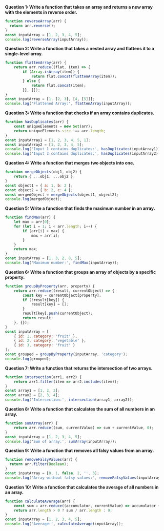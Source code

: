 **Question 1: Write a function that takes an array and returns a new array with the elements in reverse order.**
```jsx
function reverseArray(arr) {
  return arr.reverse();
}
const inputArray = [1, 2, 3, 4, 5];
console.log(reverseArray(inputArray));
```

**Question 2: Write a function that takes a nested array and flattens it to a single-level array.**
```jsx
function flattenArray(arr) {
    return arr.reduce((flat, item) => {
        if (Array.isArray(item)) {
            return flat.concat(flattenArray(item));
        } else {
            return flat.concat(item);
        }}, []);
}
const inputArray = [1, [2, 3], [4, [5]]];
console.log('Flattened Array:', flattenArray(inputArray));
```

**Question 3: Write a function that checks if an array contains duplicates.**
```jsx
function hasDuplicates(arr) {
    const uniqueElements = new Set(arr);
    return uniqueElements.size !== arr.length;
}
const inputArray1 = [1, 2, 3, 4, 5, 1];
const inputArray2 = [1, 2, 3, 4, 5];
console.log('Input 1 contains duplicates:', hasDuplicates(inputArray1));
console.log('Input 2 contains duplicates:', hasDuplicates(inputArray2));
```

**Question 4: Write a function that merges two objects into one.**
```jsx
function mergeObjects(obj1, obj2) {
    return { ...obj1, ...obj2 };
}
const object1 = { a: 1, b: 2 };
const object2 = { b: 2, c: 4 };
const mergedObject = mergeObjects(object1, object2);
console.log(mergedObject);
```

**Question 5: Write a function that finds the maximum number in an array.**
```jsx
function findMax(arr) {
    let max = arr[0];
    for (let i = 1; i < arr.length; i++) {
        if (arr[i] > max) {
            max = arr[i];
        }
    }
    return max;
}
const inputArray = [1, 3, 2, 8, 5];
console.log('Maximum number:', findMax(inputArray));
```

**Question 6: Write a function that groups an array of objects by a specific property.**
```jsx
function groupByProperty(arr, property) {
    return arr.reduce((result, currentObject) => {
        const key = currentObject[property];
        if (!result[key]) {
            result[key] = [];
        }
        result[key].push(currentObject);
        return result;
    }, {});
}
const inputArray = [
    { id: 1, category: 'fruit' },
    { id: 2, category: 'vegetable' },
    { id: 3, category: 'fruit' }
];
const grouped = groupByProperty(inputArray, 'category');
console.log(grouped);
```

**Question 7: Write a function that returns the intersection of two arrays.**
```jsx
function intersection(arr1, arr2) {
    return arr1.filter(item => arr2.includes(item));
}
const array1 = [1, 2, 3];
const array2 = [2, 3, 4];
console.log('Intersection:', intersection(array1, array2));
```

**Question 8: Write a function that calculates the sum of all numbers in an array.**
```jsx
function sumArray(arr) {
    return arr.reduce((sum, currentValue) => sum + currentValue, 0);
}
const inputArray = [1, 2, 3, 4, 5];
console.log('Sum of array:', sumArray(inputArray));
```

**Question 9: Write a function that removes all falsy values from an array.**
```jsx
function removeFalsyValues(arr) {
  return arr.filter(Boolean);
}
const inputArray = [0, 1, false, 2, '', 3];
console.log('Array without falsy values:', removeFalsyValues(inputArray));
```

**Question 10: Write a function that calculates the average of all numbers in an array.**
```jsx
function calculateAverage(arr) {
    const sum = arr.reduce((accumulator, currentValue) => accumulator + currentValue, 0);
    return arr.length > 0 ? sum / arr.length : 0;
}
const inputArray = [1, 2, 3, 4, 5];
console.log('Average:', calculateAverage(inputArray));
```
